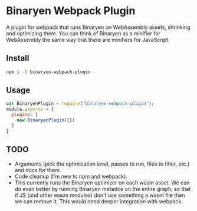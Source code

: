 Binaryen Webpack Plugin
=======================

A plugin for webpack that runs Binaryen on WebAssembly assets, shrinking and optimizing them. You can think of Binaryen as a minifier for WebAssembly the same way that there are minifiers for JavaScript.

Install
-------

```bash
npm i -D binaryen-webpack-plugin
```

Usage
-----

``` javascript
var BinaryenPlugin = require("binaryen-webpack-plugin");
module.exports = {
  plugins: [
    new BinaryenPlugin({})
  ]
}
```

TODO
----

 * Arguments (pick the optimization level, passes to run, files to filter, etc.) and docs for them.
 * Code cleanup (I'm new to npm and webpack).
 * This currently runs the Binaryen optimizer on each wasm asset. We can do even better by running Binaryen metadce on the entire graph, so that if JS (and other wasm modules) don't use something a wasm file then we can remove it. This would need deeper integration with webpack.

